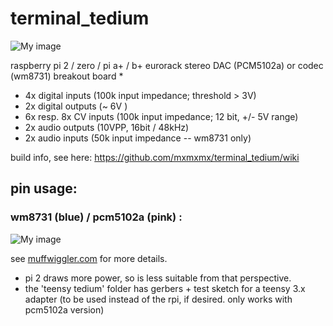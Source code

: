 terminal_tedium
===============


![My image](https://farm1.staticflickr.com/423/19280194146_4568770dcf_c.jpg)

raspberry pi 2 / zero / pi a+ / b+  eurorack stereo DAC (PCM5102a) or codec (wm8731) breakout board *

- 4x digital inputs (100k input impedance; threshold > 3V)
- 2x digital outputs (~ 6V )
- 6x resp. 8x CV inputs (100k input impedance; 12 bit, +/- 5V range)
- 2x audio outputs (10VPP, 16bit / 48kHz)
- 2x audio inputs (50k input impedance -- wm8731 only)


build info, see here: https://github.com/mxmxmx/terminal_tedium/wiki

## pin usage:

### wm8731 (blue) / pcm5102a (pink) : 

![My image](https://c1.staticflickr.com/1/574/22746127472_95676d8e11_b.jpg)



see [muffwiggler.com](http://www.muffwiggler.com/forum/viewtopic.php?t=104896&postdays=0&postorder=asc&start=0) for more details.



* pi 2 draws more power, so is less suitable from that perspective. 
* the 'teensy tedium' folder has gerbers + test sketch for a teensy 3.x adapter (to be used instead of the rpi, if desired. only works with pcm5102a version)
